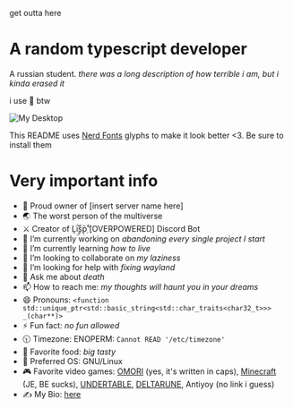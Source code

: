 get outta here

# A random typescript developer

A russian student. *there was a long description of how terrible i am, but i kinda erased it*

i use   btw

![My Desktop](https://pbs.twimg.com/media/FFXZwYtXoAYJYTp?format=png&name=large)

This README uses [Nerd Fonts](https://www.nerdfonts.com) glyphs to make it look better <3. Be sure to install them

# Very important info

- 👑 Proud owner of \[insert server name here]
- 🌏 The worst person of the multiverse
- ⚔️ Creator of Ḽḯ۪ۭۣ۫ۜṩࣦࣺࣷṗۭۚۘۖ  \[OVERPOWERED] Discord Bot
- 🔭 I’m currently working on *abandoning every single project I start*
- 🌱 I’m currently learning *how to live*
- 👯 I’m looking to collaborate on *my laziness*
- 🤔 I’m looking for help with *fixing wayland*
- 💬 Ask me about *death*
- 📫 How to reach me: *my thoughts will haunt you in your dreams*
- 😄 Pronouns: `<function std::unique_ptr<std::basic_string<std::char_traits<char32_t>>> _(char**)>`
- ⚡ Fun fact: *no fun allowed*
- 🕥 Timezone: ENOPERM: `Cannot READ '/etc/timezone'`
- 🥩 Favorite food: *big tasty*
-   Preferred OS: GNU/Linux
- 🎮 Favorite video games: [OMORI](https://omori.fandom.com/wiki/OMORI_WIKI) (yes, it's written in caps), [Minecraft](https://minecraft.net) (JE, BE sucks), [UNDERTABLE](https://undertale.com/), [DELTARUNE](https://deltarune.com/), Antiyoy (no link i guess)
- ✍️ My Bio: [here](https://github.com/5GameMaker/5GameMaker/blob/master/README.md)
